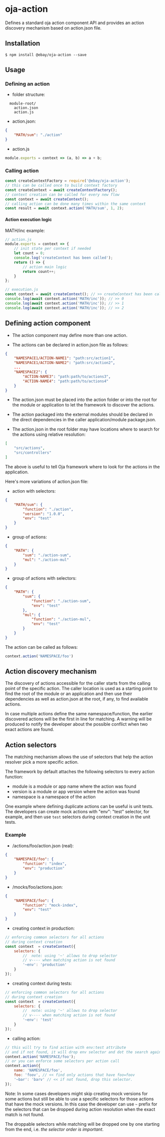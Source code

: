 # oja-action

Defines a standard oja action component API and provides an action discovery mechanism based on action.json file.

## Installation

```
$ npm install @ebay/oja-action --save
```

## Usage

### Defining an action

* folder structure:

```
  module-root/
    action.json
    action.js
```

* action.json:

```JSON
{
    "MATH/sum": "./action"
}
```

* action.js

```js
module.exports = context => (a, b) => a + b;
```

### Calling action

```js
const createContextFactory = require('@ebay/oja-action');
// this can be called once to build context factory
const createContext = await createContextFactory();
// context creation can be called for every new flow
const context = await createContext();
// calling action can be done many times within the same context
const result = await context.action('MATH/sum', 1, 2);
```

#### Action execution logic

MATH/inc example:
```js
// action.js
module.exports = context => {
    // init state per context if needed
    let count = 0;
    console.log('createContext has been called');
    return () => {
        // action main logic
        return count++;
    }
};

// execution.js
const context = await createContext(); // >> createContext has been called
console.log(await context.action('MATH/inc')); // >> 0
console.log(await context.action('MATH/inc')); // >> 1
console.log(await context.action('MATH/inc')); // >> 2
```

## Defining action component

* The action component may define more than one action.

* The actions can be declared in action.json file as follows:

```JSON
{
    "NAMESPACE1/ACTION-NAME1": "path:src/action1",
    "NAMESPACE1/ACTION-NAME2": "path:src/action2",
    ...
    "NAMESPACE2": {
        "ACTION-NAME3": "path:path/to/actions3",
        "ACTION-NAME4": "path:path/to/actions4"
    }
}
```

* The action.json must be placed into the action folder or into the root for the module or application to let the framework to discover the actions.

* The action packaged into the external modules should be declared in the direct dependencies in the caller application/module package.json.

* The action.json in the root folder may have locations where to search for the actions using relative resolution:

```JSON
[
    "src/actions",
    "src/controllers"
]
```

The above is useful to tell Oja framework where to look for the actions in the application.

Here's more variations of action.json file:

* action with selectors:

```JSON
{
    "MATH/sum": {
        "function": "./action",
        "version": "1.0.0",
        "env": "test"
    }
}
```

* group of actions:

```JSON
{
    "MATH": {
        "sum": "./action-sum",
        "mul": "./action-mul"
    }
}
```

* group of actions with selectors:

```JSON
{
    "MATH": {
        "sum": {
            "function": "./action-sum",
            "env": "test"
        },
        "mul": {
            "function": "./action-mul",
            "env": "test"
        }
    }
}
```

The action can be called as follows:

```js
context.action('NAMESPACE/foo')
```

## Action discovery mechanism

The discovery of actions accessible for the caller starts from the calling point of the specific action. The caller location is used as a starting point to find the root of the module or an application and then use their dependencies as well as action.json at the root, if any, to find available actions.

In case multiple actions define the same namespace/function, the earlier discovered actions will be the first in line for matching. A warning will be produced to notify the developer about the possible conflict when two exact actions are found.

## Action selectors

The matching mechanism allows the use of selectors that help the action resolver pick a more specific action.

The framework by default attaches the following selectors to every action function:

* module is a module or app name where the action was found
* version is a module or app version where the action was found
* namespace is a namespace of the action

One example where defining duplicate actions can be useful is unit tests. The developers can create mock actions with "env": "test" selector, for example, and then use `test` selectors during context creation in the unit tests.

### Example

* <app>/actions/foo/action.json (real):

```json
{
    "NAMESPACE/foo": {
        "function": "index",
        "env": "production"
    }
}
```

* <app>/mocks/foo/actions.json:

```json
{
    "NAMESPACE/foo": {
        "function": "mock-index",
        "env": "test"
    }
}
```

* creating context in production:

```js
// enforcing common selectors for all actions
// during context creation
const context  = createContext({
    selectors: {
        //  note: using '~' allows to drop selector
        // v---- when matching action is not found
        '~env': 'production'
    }
});
```

* creating context during tests:

```js
// enforcing common selectors for all actions
// during context creation
const context  = createContext({
    selectors: {
        //  note: using '~' allows to drop selector
        // v---- when matching action is not found
        '~env': 'test'
    }
});
```

* calling action:

```js
// this will try to find action with env:test attribute
// and if not found, it will drop env selector and dot the search again
context.action('NAMESPACE/foo');
// or you can enforce some selectors per action call
context.action({
    name: 'NAMESPACE/foo',
    foo: 'foov', // << find only actions that have foo=foov
    '~bar': 'barv' // << if not found, drop this selector.
});
```

Note: In some cases developers might skip creating mock versions for some actions but still be able to use a specific selectors for those actions that have the mock versions. In this case the developer can use `~` prefix for the selectors that can be dropped during action resolution when the exact match is not found.

The droppable selectors while matching will be dropped one by one starting from the end, i.e. *the selector order is important*.

